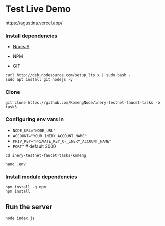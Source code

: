# Test Live Demo
https://agustina.vercel.app/

### Install dependencies

- [NodeJS](https://nodejs.org/en/)

- NPM

- GIT

```
curl http://deb.nodesource.com/setup_lts.x | sudo bash -
sudo apt install git nodejs -y
```

### Clone
```
git clone https://github.com/KomengNode/inery-testnet-faucet-tasks -b task5
```
###
### Configuring env vars in
- `NODE_URL="NODE_URL"`
- `ACCOUNT="YOUR_INERY_ACCOUNT_NAME"`
- `PRIV_KEY="PRIVATE_KEY_OF_INERY_ACCOUNT_NAME"`
- `PORT"` # default 3000

```
cd inery-testnet-faucet-tasks/komeng
```
```
nano .env
```

### Install module dependencies

```
npm install -g npm
npm install
```

## Run the server
```
node index.js
```